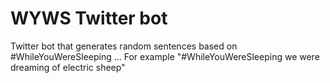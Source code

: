 # WYWS Twitter bot

Twitter bot that generates random sentences based on #WhileYouWereSleeping ...
For example "#WhileYouWereSleeping we were dreaming of electric sheep"